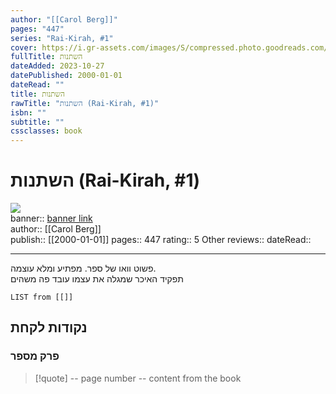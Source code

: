 ```yaml
---
author: "[[Carol Berg]]"
pages: "447"
series: "Rai-Kirah, #1"
cover: https://i.gr-assets.com/images/S/compressed.photo.goodreads.com/books/1492804994l/34929002.jpg
fullTitle: השתנות
dateAdded: 2023-10-27
datePublished: 2000-01-01
dateRead: ""
title: השתנות
rawTitle: "השתנות (Rai-Kirah, #1)"
isbn: ""
subtitle: ""
cssclasses: book
---
```

# השתנות (Rai-Kirah, #1)

![](https:&#x2F;&#x2F;i.gr-assets.com&#x2F;images&#x2F;S&#x2F;compressed.photo.goodreads.com&#x2F;books&#x2F;1492804994l&#x2F;34929002.jpg)  
banner:: [banner link](https:&#x2F;&#x2F;i.gr-assets.com&#x2F;images&#x2F;S&#x2F;compressed.photo.goodreads.com&#x2F;books&#x2F;1492804994l&#x2F;34929002.jpg)  
author:: [[Carol Berg]]  
publish:: [[2000-01-01]]
pages:: 447
rating:: 5 
Other reviews:: 
dateRead:: 

<hr  style="clear:both"/>

פשוט וואו של ספר. מפתיע ומלא עוצמה.  
תפקיד האיכר שמגלה את עצמו עובד פה משהים

```dataview
LIST from [[]]
```

## נקודות לקחת 

### פרק מספר
> [!quote] -- page number -- 
>  content from the book




```